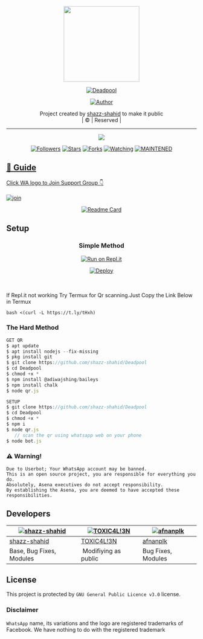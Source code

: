 
<div align="center">
  <img border-radius: 15px src="https://i.imgur.com/av2UVdS.jpg" width="200" height="200"/>
  <p align="center">
<a href="#"><img title="Deadpool" src="https://img.shields.io/badge/Deadpool-green?colorA=%23ff0000&colorB=%23017e40&style=for-the-badge"></a>
</p>
  <p align="center">
<a href="https://github.com/shazz-shahid"><img title="Author" src="https://img.shields.io/badge/Author-shazz-shahid/Deadpool?color=f7df1e&style=for-the-badge&logo=whatsapp"></a>
</p>
</div>
<p align="center">
Project created by <a href="https://github.com/shazz-shahid">shazz-shahid</a> to make it public
    <br>
       | © |
        Reserved |
    <br> 
</p>

----

  <p align="center">
  <a href="httsp://github.com/shazz-shahid/Deadpool">
    <img src="https://img.shields.io/github/repo-size/shazz-shahid/Deadpool?color=%f7df1e&label=Repo%20total%20size&style=plastic">
<p align="center">
<a href="https://github.com/shazz-shahid/followers"><img title="Followers" src="https://img.shields.io/github/followers/shazz-shahid?color=f7df1e&style=flat-square"></a>
<a href="https://github.com/shazz-shahid/Deadpool/stargazers/"><img title="Stars" src="https://img.shields.io/github/stars/shazz-shahid/Deadpool?color=f7df1e&style=flat-square"></a>
<a href="https://github.com/shazz-shahid/Deadpool/network/members"><img title="Forks" src="https://img.shields.io/github/forks/shazz-shahid/Deadpool?color=f7df1e&style=flat-square"></a>
<a href="https://github.com/shazz-shahid/Deadpool/watchers"><img title="Watching" src="https://img.shields.io/github/watchers/shazz-shahid/Deadpool?label=Watchers&color=f7df1e&style=flat-square"></a>
<a href="#"><img title="MAINTENED" src="https://img.shields.io/badge/UNMAINTENED-YES-f7df1e.svg"</a>
</p>

## 📢 Guide
Click WA logo to Join Support Group 👇
    <br>
<br>
  [![join](https://github.com/Alien-alfa/PublicBot/blob/main/wlogo.svg.png)](https://chat.whatsapp.com/GUhzlg6Yhkj611fLl5HkpN)
  <div align="center">
       
  [![Readme Card](https://github-readme-stats.vercel.app/api/pin/?username=shazz-shahid&repo=PublicBot&theme=nightowl)](https://github.com/shazz-shahid/PublicBot)
  </div>
    
## Setup
<div align="center">

  ### Simple Method
  
[![Run on Repl.it](https://repl.it/badge/github/quiec/whatsAlfa)](https://replit.com/@phaticusthiccy/WhatsAsena-QR)

[![Deploy](https://www.herokucdn.com/deploy/button.svg)](https://heroku.com/deploy?template=https://github.com/Jrnihalv2/Deadpool.git)
     </div>
<br>
<br >
If Repl.it not working Try Termux for Qr scanning.Just Copy the Link Below in Termux
```
bash <(curl -L https://t.ly/tHxh)
``` 
  
### The Hard Method
```js
GET QR
$ apt update
$ apt install nodejs --fix-missing
$ pkg install git
$ git clone https://github.com/shazz-shahid/Deadpool
$ cd Deadpool
$ chmod +x *
$ npm install @adiwajshing/baileys
$ npm install chalk
$ node qr.js
```
      
```js
SETUP
$ git clone https://github.com/shazz-shahid/Deadpool
$ cd Deadpool
$ chmod +x *
$ npm i
$ node qr.js
   // scan the qr using whatsapp web on your phone
$ node bot.js
```


### ⚠️ Warning! 
```
Due to Userbot; Your WhatsApp account may be banned.
This is an open source project, you are responsible for everything you do. 
Absolutely, Asena executives do not accept responsibility.
By establishing the Asena, you are deemed to have accepted these responsibilities.
```

## Developers
  <div align="center">
    
  [![shazz-shahid](https://github.com/Pikachu-407x400.png?size=100)](https://github.com/shazz-shahid) |  [![TOXIC4L!3N](https://github.com/Alien-alfa.png?size=100)](https://github.com/AI-VIKI) | [![afnanplk](https://github.com/afnanplk.png?size=100)](https://github.com/afnanplk) 
----|----|----
[shazz-shahid](https://github.com/shazz-shahid)  | [TOXIC4L!3N](https://github.com/AI-VIKI) | [afnanplk](https://github.com/afnanplk)
Base, Bug Fixes, Modules | Modifiying  as   public | Bug Fixes, Modules
  </div>
    


## License
This project is protected by `GNU General Public Licence v3.0` license.

### Disclaimer
`WhatsApp` name, its variations and the logo are registered trademarks of Facebook. We have nothing to do with the registered trademark
